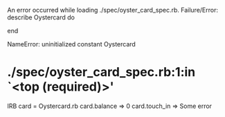 An error occurred while loading ./spec/oyster_card_spec.rb.
Failure/Error:
  describe Oystercard do

  end

NameError:
  uninitialized constant Oystercard
# ./spec/oyster_card_spec.rb:1:in `<top (required)>'

IRB
card = Oystercard.rb
card.balance
=> 0
card.touch_in
=> Some error

